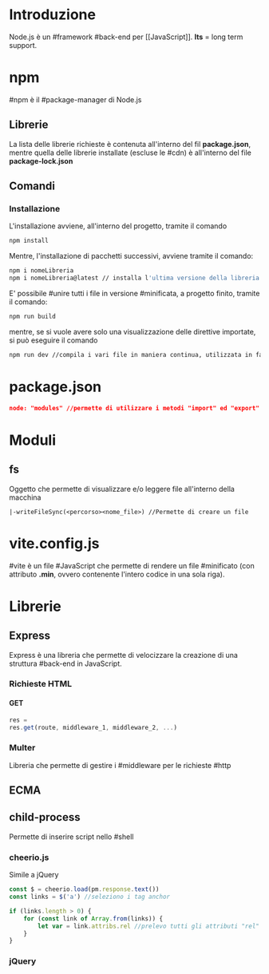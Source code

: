 # Introduzione
Node.js è un #framework #back-end per [[JavaScript]].
**lts** = long term support.
# npm
#npm è il #package-manager di Node.js
## Librerie
La lista delle librerie richieste è contenuta all'interno del fil **package.json**, mentre quella delle librerie installate (escluse le #cdn) è all'interno del file **package-lock.json**
## Comandi

### Installazione
L'installazione avviene, all'interno del progetto, tramite il comando
``` bash
npm install
```
Mentre, l'installazione di pacchetti successivi, avviene tramite il comando:
``` bash
npm i nomeLibreria
npm i nomeLibreria@latest // installa l'ultima versione della libreria
```
E' possibile #unire tutti i file in versione #minificata, a  progetto finito, tramite  il comando:
```Bash
npm run build
```
mentre, se si vuole avere solo una visualizzazione delle direttive importate, si può eseguire il comando
```Bash
npm run dev //compila i vari file in maniera continua, utilizzata in fase di sviluppo
```
# package.json
```JSON
node: "modules" //permette di utilizzare i metodi "import" ed "export" per gestire i pacchetti
```
# Moduli
## fs
Oggetto che permette di visualizzare e/o leggere file all'interno della macchina
```Struttura
|-writeFileSync(<percorso><nome_file>) //Permette di creare un file
```
# vite.config.js
#vite è un file #JavaScript che permette di rendere un file #minificato (con attributo **.min**, ovvero contenente l'intero codice in una sola riga).
# Librerie
## Express
Express è una libreria che permette di velocizzare la creazione di una struttura #back-end in JavaScript.
### Richieste HTML
#### GET
```JavaScript
res = 
res.get(route, middleware_1, middleware_2, ...)
```
### Multer
Libreria che permette di gestire i #middleware per le richieste #http 
## ECMA
## child-process
Permette di inserire script nello #shell
### cheerio.js
Simile a jQuery
```Javascript
const $ = cheerio.load(pm.response.text())
const links = $('a') //seleziono i tag anchor

if (links.length > 0) {
	for (const link of Array.from(links)) {
		let var = link.attribs.rel //prelevo tutti gli attributi "rel" di link
	}
}
```
### jQuery